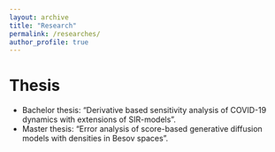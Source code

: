 ```yaml
---
layout: archive
title: "Research"
permalink: /researches/
author_profile: true
---
```


Thesis
=====

- Bachelor thesis: “Derivative based sensitivity analysis of COVID-19 dynamics with extensions of SIR-models”.
- Master thesis: “Error analysis of score-based generative diffusion models with densities in Besov spaces”.
